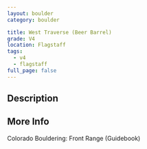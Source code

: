 ```yaml
---
layout: boulder
category: boulder

title: West Traverse (Beer Barrel)
grade: V4
location: Flagstaff
tags:
  - v4
  - flagstaff
full_page: false
---
```


## Description


## More Info
Colorado Bouldering: Front Range (Guidebook)

